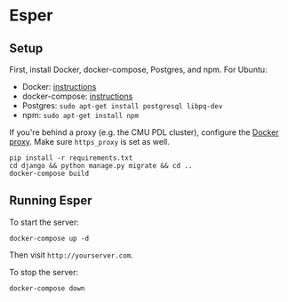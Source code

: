 # Esper

## Setup
First, install Docker, docker-compose, Postgres, and npm. For Ubuntu:
* Docker: [instructions](https://docs.docker.com/engine/installation/linux/ubuntu/#prerequisites)
* docker-compose: [instructions](https://github.com/docker/compose/releases/tag/1.11.2)
* Postgres: `sudo apt-get install postgresql libpq-dev`
* npm: `sudo apt-get install npm`

If you're behind a proxy (e.g. the CMU PDL cluster), configure the [Docker proxy](https://docs.docker.com/engine/admin/systemd/#http-proxy). Make sure `https_proxy` is set as well.

```
pip install -r requirements.txt
cd django && python manage.py migrate && cd ..
docker-compose build
```

## Running Esper
To start the server:
```
docker-compose up -d
```

Then visit `http://yourserver.com`.

To stop the server:
```
docker-compose down
```
